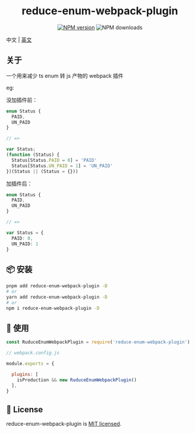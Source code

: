 
<p align="center">
<h1 align="center">reduce-enum-webpack-plugin</h1>
</p>

<div align="center">


 [![NPM version][npm-image]][npm-url] ![NPM downloads][download-image]

[npm-image]: https://img.shields.io/npm/v/reduce-enum-webpack-plugin.svg?style=flat-square
[npm-url]: http://npmjs.org/package/reduce-enum-webpack-plugin


[download-image]: https://img.shields.io/npm/dm/reduce-enum-webpack-plugin.svg?style=flat-square
[download-url]: https://npmjs.org/package/reduce-enum-webpack-plugin


</div>


中文 | [英文](./README.md)

## 关于

一个用来减少 ts enum 转 js 产物的 webpack 插件

eg:

没加插件前：
```ts
enum Status {
  PAID,
  UN_PAID
}

// =>

var Status;
(function (Status) {
  Status[Status.PAID = 0] = 'PAID'
  Status[Status.UN_PAID = 1] = 'UN_PAID'
})(Status || (Status = {}))
```

加插件后：
```ts
enum Status {
  PAID,
  UN_PAID
}

// =>

var Status = {
  PAID: 0,
  UN_PAID: 1
}
```


## 📦  安装

```sh
pnpm add reduce-enum-webpack-plugin -D
# or
yarn add reduce-enum-webpack-plugin -D
# or
npm i reduce-enum-webpack-plugin -D
```

 ## 🔨 使用

```js
const RuduceEnumWebpackPlugin = require('reduce-enum-webpack-plugin')

// webpack.config.js

module.exports = {

  plugins: [
    isProduction && new RuduceEnumWebpackPlugin()
  ],
}
```
## 📄 License

reduce-enum-webpack-plugin is [MIT licensed](./LICENSE).